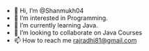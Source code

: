 - 👋 Hi, I’m @Shanmukh04
- 👀 I’m interested in Programming.
- 🌱 I’m currently learning Java.
- 💞️ I’m looking to collaborate on Java Courses
- 📫 How to reach me rajradhi81@gmail.com

<!---
Shanmukh04/Shanmukh04 is a ✨ special ✨ repository because its `README.md` (this file) appears on your GitHub profile.
You can click the Preview link to take a look at your changes.
--->
